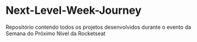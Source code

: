 # Next-Level-Week-Journey
Repositório contendo todos os projetos desenvolvidos durante o evento da Semana do Próximo Nível da Rocketseat
